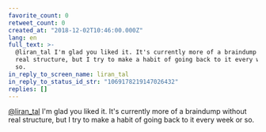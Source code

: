 ```yaml
---
favorite_count: 0
retweet_count: 0
created_at: "2018-12-02T10:46:00.000Z"
lang: en
full_text: >-
  @liran_tal I'm glad you liked it. It's currently more of a braindump without
  real structure, but I try to make a habit of going back to it every week or
  so.
in_reply_to_screen_name: liran_tal
in_reply_to_status_id_str: "1069178219147026432"
replies: []
---
```


[@liran_tal](https://twitter.com/liran_tal) I'm glad you liked it. It's
currently more of a braindump without real structure, but I try to make a habit
of going back to it every week or so.
